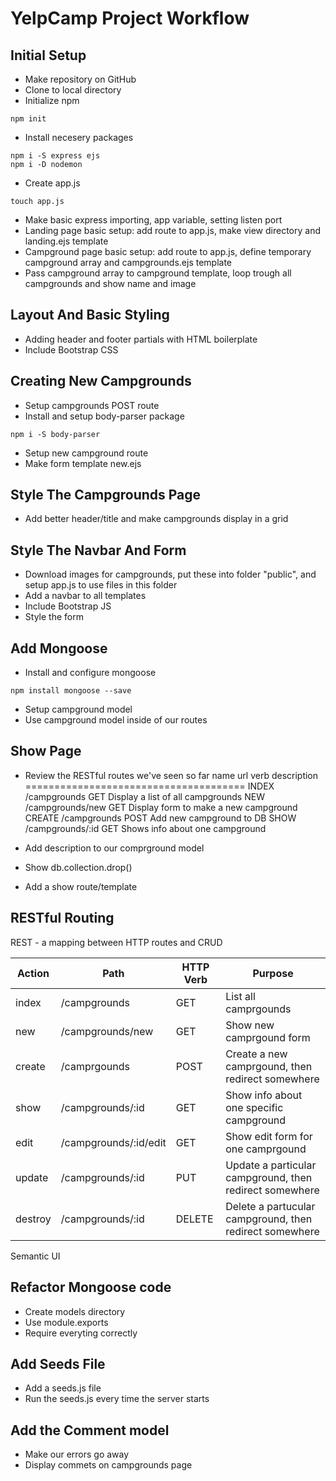 # YelpCamp Project Workflow

## Initial Setup

* Make repository on GitHub
* Clone to local directory
* Initialize npm

``` npm
npm init
```

* Install necesery packages

``` npm
npm i -S express ejs
npm i -D nodemon
```

* Create app.js

``` terminal
touch app.js
```

* Make basic express importing, app variable, setting listen port
* Landing page basic setup: add route to app.js, make view directory and landing.ejs template
* Campground page basic setup: add route to app.js, define temporary campground array and campgrounds.ejs template
* Pass campground array to campground template, loop trough all campgrounds and show name and image

## Layout And Basic Styling

* Adding header and footer partials with HTML boilerplate
* Include Bootstrap CSS

## Creating New Campgrounds

* Setup campgrounds POST route
* Install and setup body-parser package

``` npm
npm i -S body-parser
```

* Setup new campground route
* Make form template new.ejs

## Style The Campgrounds Page

* Add better header/title and make campgrounds display in a grid

## Style The Navbar And Form

* Download images for campgrounds, put these into folder "public", and setup app.js to use files in this folder
* Add a navbar to all templates
* Include Bootstrap JS
* Style the form

## Add Mongoose

* Install and configure mongoose

``` npm
npm install mongoose --save
```

* Setup campground model
* Use campground model inside of our routes

## Show Page

* Review the RESTful routes we've seen so far
name    url               verb  description
======================================
INDEX   /campgrounds      GET   Display a list of all campgrounds
NEW     /campgrounds/new  GET   Display form to make a new campground
CREATE  /campgrounds      POST  Add new campground to DB
SHOW    /campgrounds/:id  GET   Shows info about one campground

* Add description to our comprground model
* Show db.collection.drop()
* Add a show route/template

## RESTful Routing

REST - a mapping between HTTP routes and CRUD

| Action  | Path                  | HTTP Verb | Purpose                                                 |
|---------|-----------------------|-----------|---------------------------------------------------------|
| index   | /campgrounds          | GET       | List all camprgounds                                    |
| new     | /campgrounds/new      | GET       | Show new camprgound form                                |
| create  | /camprgounds          | POST      | Create a new camprgound, then redirect somewhere        |
| show    | /campgrounds/:id      | GET       | Show info about one specific campground                 |
| edit    | /campgrounds/:id/edit | GET       | Show edit form for one camprgound                       |
| update  | /campgrounds/:id      | PUT       | Update a particular campground, then redirect somewhere |
| destroy | /campgrounds/:id      | DELETE    | Delete a partucular campground, then redirect somewhere |

Semantic UI

## Refactor Mongoose code

* Create models directory
* Use module.exports
* Require everyting correctly

## Add Seeds File

* Add a seeds.js file
* Run the seeds.js every time the server starts

## Add the Comment model

* Make our errors go away
* Display commets on campgrounds page
